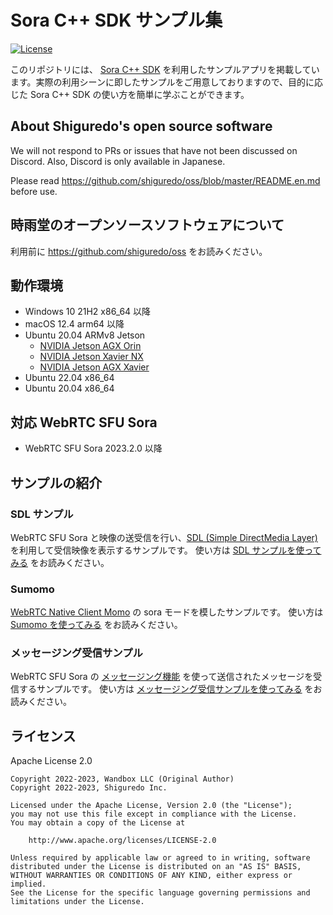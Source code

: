 # Sora C++ SDK サンプル集

[![License](https://img.shields.io/badge/License-Apache%202.0-blue.svg)](https://opensource.org/licenses/Apache-2.0)

このリポジトリには、 [Sora C++ SDK](https://github.com/shiguredo/sora-cpp-sdk) を利用したサンプルアプリを掲載しています。実際の利用シーンに即したサンプルをご用意しておりますので、目的に応じた Sora C++ SDK の使い方を簡単に学ぶことができます。

## About Shiguredo's open source software

We will not respond to PRs or issues that have not been discussed on Discord. Also, Discord is only available in Japanese.

Please read https://github.com/shiguredo/oss/blob/master/README.en.md before use.

## 時雨堂のオープンソースソフトウェアについて

利用前に https://github.com/shiguredo/oss をお読みください。

## 動作環境

- Windows 10 21H2 x86_64 以降
- macOS 12.4 arm64 以降
- Ubuntu 20.04 ARMv8 Jetson
    - [NVIDIA Jetson AGX Orin](https://www.nvidia.com/ja-jp/autonomous-machines/embedded-systems/jetson-orin/)
    - [NVIDIA Jetson Xavier NX](https://www.nvidia.com/ja-jp/autonomous-machines/embedded-systems/jetson-xavier-nx/)
    - [NVIDIA Jetson AGX Xavier](https://www.nvidia.com/ja-jp/autonomous-machines/embedded-systems/jetson-agx-xavier/)
- Ubuntu 22.04 x86_64
- Ubuntu 20.04 x86_64

## 対応 WebRTC SFU Sora

- WebRTC SFU Sora 2023.2.0 以降

## サンプルの紹介

### SDL サンプル

WebRTC SFU Sora と映像の送受信を行い、[SDL (Simple DirectMedia Layer)](https://www.libsdl.org/) を利用して受信映像を表示するサンプルです。
使い方は [SDL サンプルを使ってみる](./doc/USE_SDL_SAMPLE.md) をお読みください。

### Sumomo 

[WebRTC Native Client Momo](https://github.com/shiguredo/momo) の sora モードを模したサンプルです。
使い方は [Sumomo を使ってみる](./doc/USE_SUMOMO.md) をお読みください。

### メッセージング受信サンプル

WebRTC SFU Sora の [メッセージング機能](https://sora-doc.shiguredo.jp/MESSAGING) を使って送信されたメッセージを受信するサンプルです。
使い方は [メッセージング受信サンプルを使ってみる](./doc/USE_MESSAGING_RECVONLY_SAMPLE.md) をお読みください。

## ライセンス

Apache License 2.0

```
Copyright 2022-2023, Wandbox LLC (Original Author)
Copyright 2022-2023, Shiguredo Inc.

Licensed under the Apache License, Version 2.0 (the "License");
you may not use this file except in compliance with the License.
You may obtain a copy of the License at

    http://www.apache.org/licenses/LICENSE-2.0

Unless required by applicable law or agreed to in writing, software
distributed under the License is distributed on an "AS IS" BASIS,
WITHOUT WARRANTIES OR CONDITIONS OF ANY KIND, either express or implied.
See the License for the specific language governing permissions and
limitations under the License.
```
